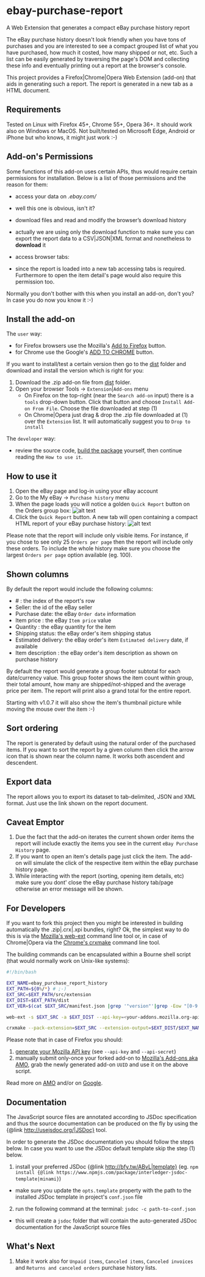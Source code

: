# ebay-purchase-report
A Web Extension that generates a compact eBay purchase history report

The eBay purchase history doesn't look friendly when you have tons of purchases and you are interested to see a compact grouped list of what you have purchased, how much it costed, how many shipped or not, etc.
Such a list can be easily generated by traversing the page's DOM and collecting these info and eventually printing out a report at the browser's console.

This project provides a Firefox|Chrome|Opera Web Extension (add-on) that aids in generating such a report. The report is generated in a new tab as a HTML document.

## Requirements

Tested on Linux with Firefox 45+, Chrome 55+, Opera 36+. It should work also on Windows or MacOS. Not built/tested on Microsoft Edge, Android or iPhone but who knows, it might just work :-)

## Add-on's Permissions

Some functions of this add-on uses certain APIs, thus would require certain permissions for installation. Below is a list of those permissions and the reason for them:
 - access your data on *.ebay.com/*
  * well this one is obvious, isn't it?
 - download files and read and modify the browser’s download history
  * actually we are using only the download function to make sure you can export the report data to a CSV|JSON|XML format and nonetheless to **download** it
 - access browser tabs:
  * since the report is loaded into a new tab accessing tabs is required. Furthermore to open the item detail's page would also require this permission too.

Normally you don't bother with this when you install an add-on, don't you? In case you do now you know it :-)

## Install the add-on

The `user` way:
 * for Firefox browsers use the Mozilla's [Add to Firefox](https://addons.mozilla.org/en-US/firefox/addon/ebay-purchase-report) button.
 * for Chrome use the Google's [ADD TO CHROME](https://chrome.google.com/webstore/detail/ebay-purchase-history-rep/ohoebnmmkndcieckfjblpdlfjpaeonbc) button.

If you want to install/test a certain version then go to the [dist](https://github.com/eugenmihailescu/ebay-purchase-report/tree/master/dist) folder and download and install the version which is right for you: 
1. Download the .zip add-on file from [dist](https://github.com/eugenmihailescu/ebay-purchase-report/tree/master/dist) folder.
2. Open your browser Tools -> `Extension`|`Add-ons` menu
	* On Firefox on the top-right (near the `Search add-on` input) there is a `tools` drop-down button. Click that button and choose `Install Add-on From File`. Choose the file downloaded at step (1)
	* On Chrome|Opera just drag & drop the .zip file downloaded at (1) over the `Extension` list. It will automatically suggest you to `Drop to install` 

The `developer` way:
 * review the source code, [build the package](#for-developers) yourself, then continue reading the `How to use it`.

## How to use it

1. Open the eBay page and log-in using your eBay account
2. Go to the My eBay -> `Purchase history` menu
3. When the page loads you will notice a golden `Quick Report` button on the Orders group box:
![alt text](http://mynixworld.info/wp-content/uploads/2013/04/ebay-purchase-history.png "Click the Quick Report button")
4. Click the `Quick Report` button. A new tab will open containing a compact HTML report of your eBay purchase history:
![alt text](http://mynixworld.info/wp-content/uploads/2013/04/ebay-purchase-report-2.png "Sample report")

Please note that the report will include only visible items. For instance, if you chose to see only 25 `Orders per page` then the report will include only these orders. To include the whole history make sure you choose the largest `Orders per page` option available (eg. 100).

## Shown columns

By default the report would include the following columns:
 - \# : the index of the report's row
 - Seller: the id of the eBay seller
 - Purchase date: the eBay `Order date` information
 - Item price : the eBay `Item price` value
 - Quantity : the eBay quantity for the item
 - Shipping status: the eBay order's item shipping status
 - Estimated delivery: the eBay order's item `Estimated delivery` date, if available
 - Item description : the eBay order's item description as shown on purchase history
 
By default the report would generate a group footer subtotal for each date/currency value. This group footer shows the item count within group, their total amount, how many are shipped/not-shipped and the average price per item.
The report will print also a grand total for the entire report.

Starting with v1.0.7 it will also show the item's thumbnail picture while moving the mouse over the item :-)
 
## Sort ordering

The report is generated by default using the natural order of the purchased items. If you want to sort the report by a given column then click the arrow icon that is shown near the column name. It works both ascendent and descendent. 

## Export data

The report allows you to export its dataset to tab-delimited, JSON and XML format. Just use the link shown on the report document. 

## Caveat Emptor

1. Due the fact that the add-on iterates the current shown order items the report will include exactly the items you see in the current `eBay Purchase History` page.
2. If you want to open an item's details page just click the item. The add-on will simulate the click of the respective item within the eBay purchase history page.  
3. While interacting with the report (sorting, opening item details, etc) make sure you dont' close the eBay purchase history tab/page otherwise an error message will be shown. 

## For Developers

If you want to fork this project then you might be interested in building automatically the .zip|.crx|.xpi bundles, right? Ok, the simplest way to do this is via the [Mozilla's web-ext](https://github.com/mozilla/web-ext) command line tool or, in case of Chrome|Opera via the [Chrome's crxmake](https://developer.chrome.com/extensions/crx) command line tool.

The building commands can be encapsulated within a Bourne shell script (that would normally work on Unix-like systems):
```bash
#!/bin/bash

EXT_NAME=ebay_purchase_report_history
EXT_PATH=${0%/*} # ;-)
EXT_SRC=$EXT_PATH/src/extension
EXT_DIST=$EXT_PATH/dist
EXT_VER=$(cat $EXT_SRC/manifest.json |grep '"version"'|grep -Eow "[0-9.]+")

web-ext -s $EXT_SRC -a $EXT_DIST --api-key=<your-addons.mozilla.org-api-key> --api-secret=<your-addons.mozilla.org-api-secret> --id=<your-addons.mozilla.org-api-UUID> sign

crxmake --pack-extension=$EXT_SRC --extension-output=$EXT_DIST/$EXT_NAME-$EXT_VER.crx --key-output=$EXT_DIST/$EXT_NAME-$EXT_VER.pem
```

Please note that in case of Firefox you should:
1. [generate your Mozilla API key](https://addons.mozilla.org/en-US/developers/addon/api/key/) (see `--api-key` and `--api-secret`)
2. manually submit only-once your forked add-on to [Mozilla's Add-ons aka AMO](https://addons.mozilla.org/en-US/developers/addons), grab the newly generated add-on `UUID` and use it on the above script.

Read more on [AMO](https://developer.mozilla.org/en-US/Add-ons/WebExtensions/Publishing_your_WebExtension) and/or on [Google](https://developer.chrome.com/extensions/packaging).

## Documentation
The JavaScript source files are annotated according to JSDoc specification and thus the source documentation can be produced on the fly by using the {@link http://usejsdoc.org/|JSDoc} tool.

In order to generate the JSDoc documentation you should follow the steps below. In case you want to use the JSDoc default template skip the step (1) below.
1. install your preferred JSDoc {@link http://bfy.tw/ABvL|template} (eg. `npm install {@link https://www.npmjs.com/package/interledger-jsdoc-template|minami}`)
  - make sure you update the `opts.template` property with the path to the installed JSDoc template in project's `conf.json` file
2. run the following command at the terminal: `jsdoc -c path-to-conf.json`  
  - this will create a `jsdoc` folder that will contain the auto-generated JSDoc documentation for the JavaScript source files
  
## What's Next

1. Make it work also for `Unpaid items`, `Canceled items`, `Canceled invoices` and `Returns and canceled orders` purchase history lists.
